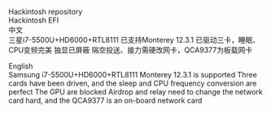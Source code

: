 Hackintosh repository                   
Hackintosh EFI                        
中文                   
三星i7-5500U+HD6000+RTL8111
已支持Monterey 12.3.1
已驱动三卡，睡眠、CPU变频完美
独显已屏蔽
隔空投送、接力需硬改网卡，QCA9377为板载网卡

English                          
Samsung i7-5500U+HD6000+RTL8111
Monterey 12.3.1 is supported
Three cards have been driven, and the sleep and CPU frequency conversion are perfect
The GPU are blocked
Airdrop and relay need to change the network card hard, and the QCA9377 is an on-board network card
